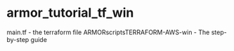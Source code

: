 # armor_tutorial_tf_win
main.tf - the terraform file
ARMORscriptsTERRAFORM-AWS-win - The step-by-step guide
